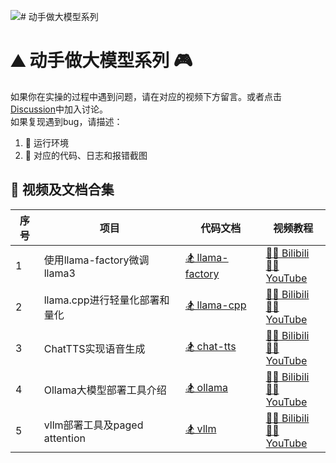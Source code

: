 ![# 动手做大模型系列](assets/logo.png)
# ⛰️ 动手做大模型系列 🎮

如果你在实操的过程中遇到问题，请在对应的视频下方留言。或者点击[Discussion](https://github.com/echonoshy/cgft-llm/discussions/)中加入讨论。  
如果复现遇到bug，请描述：
1. 🎯 运行环境
2. 🧩 对应的代码、日志和报错截图


## 🎨 视频及文档合集

| 序号 | 项目                           | 代码文档                        | 视频教程                                                    |
|------|--------------------------------|---------------------------------|-------------------------------------------------------------|
| 1    | 使用llama-factory微调llama3    | [🏂 llama-factory](llama-factory/README.md) | [🤾‍♀️ Bilibili](https://www.bilibili.com/video/BV1uw4m1S7Cd) <br> [🏊‍♀️ YouTube](https://youtu.be/Hpc4QQQuLWM) |
| 2    | llama.cpp进行轻量化部署和量化    | [🏂 llama-cpp](llama-cpp/README.md) | [🤾‍♀️ Bilibili](https://www.bilibili.com/video/BV1et421N7TK) <br> [🏊‍♀️ YouTube](https://youtu.be/2MYsfe0pc9A) |
| 3    | ChatTTS实现语音生成             | [🏂 chat-tts](chat-tts/README.md)  | [🤾‍♀️ Bilibili](https://www.bilibili.com/video/BV1ib421i7oS/) <br> [🏊‍♀️ YouTube](https://youtu.be/ECAbuAMu_uI) |
| 4    | Ollama大模型部署工具介绍         | [🏂 ollama](ollama/README.md)  | [🤾‍♀️ Bilibili](https://www.bilibili.com/video/BV1Gs421u7a5/) <br> [🏊‍♀️ YouTube](https://youtu.be/yQ1q8YWacyE) |
| 5    | vllm部署工具及paged attention   | [🏂 vllm](vllm/README.md)  | [🤾‍♀️ Bilibili](https://www.bilibili.com/video/BV1R1421r7tk) <br> [🏊‍♀️ YouTube](https://youtu.be/cQWzKX9gM9Q) |
